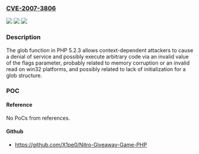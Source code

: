 ### [CVE-2007-3806](https://cve.mitre.org/cgi-bin/cvename.cgi?name=CVE-2007-3806)
![](https://img.shields.io/static/v1?label=Product&message=n%2Fa&color=blue)
![](https://img.shields.io/static/v1?label=Version&message=n%2Fa&color=blue)
![](https://img.shields.io/static/v1?label=Vulnerability&message=n%2Fa&color=brighgreen)

### Description

The glob function in PHP 5.2.3 allows context-dependent attackers to cause a denial of service and possibly execute arbitrary code via an invalid value of the flags parameter, probably related to memory corruption or an invalid read on win32 platforms, and possibly related to lack of initialization for a glob structure.

### POC

#### Reference
No PoCs from references.

#### Github
- https://github.com/X1pe0/Nitro-Giveaway-Game-PHP

